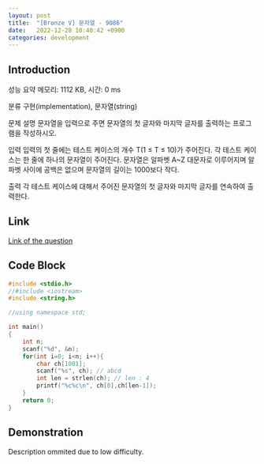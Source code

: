 ```yaml
---
layout: post
title:  "[Bronze V] 문자열 - 9086"
date:   2022-12-28 10:40:42 +0900
categories: development
---
```


## Introduction

성능 요약
메모리: 1112 KB, 시간: 0 ms

분류
구현(implementation), 문자열(string)

문제 설명
문자열을 입력으로 주면 문자열의 첫 글자와 마지막 글자를 출력하는 프로그램을 작성하시오.

입력
입력의 첫 줄에는 테스트 케이스의 개수 T(1 ≤ T ≤ 10)가 주어진다. 각 테스트 케이스는 한 줄에 하나의 문자열이 주어진다. 문자열은 알파벳 A~Z 대문자로 이루어지며 알파벳 사이에 공백은 없으며 문자열의 길이는 1000보다 작다.

출력
각 테스트 케이스에 대해서 주어진 문자열의 첫 글자와 마지막 글자를 연속하여 출력한다.

## Link

[Link of the question](https://www.acmicpc.net/problem/9086)

## Code Block

```c
#include <stdio.h>
//#include <iostream>
#include <string.h>

//using namespace std;

int main()
{
    int n;
    scanf("%d", &n);
    for(int i=0; i<n; i++){
        char ch[1001];
        scanf("%s", ch); // abcd
        int len = strlen(ch); // len : 4
        printf("%c%c\n", ch[0],ch[len-1]);
    }
    return 0;
}
```

## Demonstration

Description ommited due to low difficulty.
